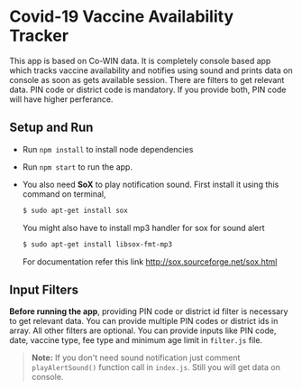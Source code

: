# Covid-19 Vaccine Availability Tracker

This app is based on Co-WIN data. It is completely console based app which tracks vaccine availability and notifies using sound and prints data on console as soon as gets available session. There are filters to get relevant data. PIN code or district code is mandatory. If you provide both, PIN code will have higher perferance.

## Setup and Run

* Run `npm install` to install node dependencies
* Run `npm start` to run the app.
* You also need __SoX__ to play notification sound. First install it using this command on terminal,

     ```sh
     $ sudo apt-get install sox
     ```
    You might also have to install mp3 handler for sox for sound alert
    
    ```sh
    $ sudo apt-get install libsox-fmt-mp3
    ```
    
    For documentation refer this link http://sox.sourceforge.net/sox.html

## Input Filters

__Before running the app__, providing PIN code or district id filter is necessary to get relevant data. You can provide multiple PIN codes or district ids in array. All other filters are optional. You can provide inputs like PIN code, date, vaccine type, fee type and minimum age limit in `filter.js` file.



> __Note:__
> If you don't need sound notification just comment `playAlertSound()` function call in `index.js`. Still you will get data on console.